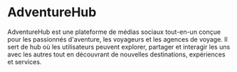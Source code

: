 # AdventureHub
AdventureHub est une plateforme de médias sociaux tout-en-un conçue pour les passionnés d'aventure, les voyageurs et les agences de voyage. Il sert de hub où les utilisateurs peuvent explorer, partager et interagir les uns avec les autres tout en découvrant de nouvelles destinations, expériences et services.